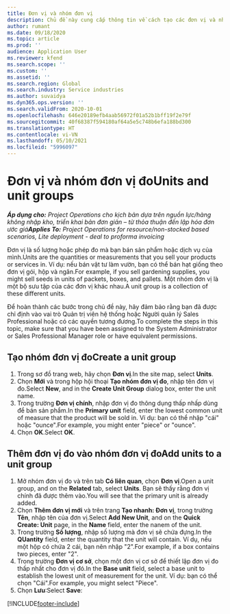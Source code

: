 ```yaml
---
title: Đơn vị và nhóm đơn vị
description: Chủ đề này cung cấp thông tin về cách tạo các đơn vị và nhóm đơn vị trong Dynamics 365 Project Operations.
author: rumant
ms.date: 09/18/2020
ms.topic: article
ms.prod: ''
audience: Application User
ms.reviewer: kfend
ms.search.scope: ''
ms.custom: ''
ms.assetid: ''
ms.search.region: Global
ms.search.industry: Service industries
ms.author: suvaidya
ms.dyn365.ops.version: ''
ms.search.validFrom: 2020-10-01
ms.openlocfilehash: 646e20189efb4aab56972f01a52b1bff19f2e79f
ms.sourcegitcommit: 40f68387f594180af64a5e5c748b6efa188bd300
ms.translationtype: HT
ms.contentlocale: vi-VN
ms.lasthandoff: 05/10/2021
ms.locfileid: "5996097"
---
```

# <a name="units-and-unit-groups"></a><span data-ttu-id="8ff5b-103">Đơn vị và nhóm đơn vị đo</span><span class="sxs-lookup"><span data-stu-id="8ff5b-103">Units and unit groups</span></span>

<span data-ttu-id="8ff5b-104">_**Áp dụng cho:** Project Operations cho kịch bản dựa trên nguồn lực/hàng không nhập kho, triển khai bản đơn giản – từ thỏa thuận đến lập hóa đơn ước giá_</span><span class="sxs-lookup"><span data-stu-id="8ff5b-104">_**Applies To:** Project Operations for resource/non-stocked based scenarios, Lite deployment - deal to proforma invoicing_</span></span>

<span data-ttu-id="8ff5b-105">Đơn vị là số lượng hoặc phép đo mà bạn bán sản phẩm hoặc dịch vụ của mình.</span><span class="sxs-lookup"><span data-stu-id="8ff5b-105">Units are the quantities or measurements that you sell your products or services in.</span></span> <span data-ttu-id="8ff5b-106">Ví dụ: nếu bán vật tư làm vườn, bạn có thể bán hạt giống theo đơn vị gói, hộp và ngăn.</span><span class="sxs-lookup"><span data-stu-id="8ff5b-106">For example, if you sell gardening supplies, you might sell seeds in units of packets, boxes, and pallets.</span></span> <span data-ttu-id="8ff5b-107">Một nhóm đơn vị là một bộ sưu tập của các đơn vị khác nhau.</span><span class="sxs-lookup"><span data-stu-id="8ff5b-107">A unit group is a collection of these different units.</span></span>

<span data-ttu-id="8ff5b-108">Để hoàn thành các bước trong chủ đề này, hãy đảm bảo rằng bạn đã được chỉ định vào vai trò Quản trị viên hệ thống hoặc Người quản lý Sales Professional hoặc có các quyền tương đương.</span><span class="sxs-lookup"><span data-stu-id="8ff5b-108">To complete the steps in this topic, make sure that you have been assigned to the System Administrator or Sales Professional Manager role or have equivalent permissions.</span></span>

## <a name="create-a-unit-group"></a><span data-ttu-id="8ff5b-109">Tạo nhóm đơn vị đo</span><span class="sxs-lookup"><span data-stu-id="8ff5b-109">Create a unit group</span></span>

1. <span data-ttu-id="8ff5b-110">Trong sơ đồ trang web, hãy chọn **Đơn vị**.</span><span class="sxs-lookup"><span data-stu-id="8ff5b-110">In the site map, select **Units**.</span></span>
2. <span data-ttu-id="8ff5b-111">Chọn **Mới** và trong hộp hội thoại **Tạo nhóm đơn vị đo**, nhập tên đơn vị đo.</span><span class="sxs-lookup"><span data-stu-id="8ff5b-111">Select **New**, and in the **Create Unit Group** dialog box, enter the unit name.</span></span>
3. <span data-ttu-id="8ff5b-112">Trong trường **Đơn vị chính**, nhập đơn vị đo thông dụng thấp nhấp dùng để bán sản phẩm.</span><span class="sxs-lookup"><span data-stu-id="8ff5b-112">In the **Primary unit** field, enter the lowest common unit of measure that the product will be sold in.</span></span> <span data-ttu-id="8ff5b-113">Ví dụ: bạn có thể nhập "cái" hoặc "ounce".</span><span class="sxs-lookup"><span data-stu-id="8ff5b-113">For example, you might enter "piece" or "ounce".</span></span>
4. <span data-ttu-id="8ff5b-114">Chọn **OK**.</span><span class="sxs-lookup"><span data-stu-id="8ff5b-114">Select **OK**.</span></span>

## <a name="add-units-to-a-unit-group"></a><span data-ttu-id="8ff5b-115">Thêm đơn vị đo vào nhóm đơn vị đo</span><span class="sxs-lookup"><span data-stu-id="8ff5b-115">Add units to a unit group</span></span>

1. <span data-ttu-id="8ff5b-116">Mở nhóm đơn vị đo và trên tab **Có liên quan**, chọn **Đơn vị**.</span><span class="sxs-lookup"><span data-stu-id="8ff5b-116">Open a unit group, and on the **Related** tab, select **Units**.</span></span> <span data-ttu-id="8ff5b-117">Bạn sẽ thấy rằng đơn vị chính đã được thêm vào.</span><span class="sxs-lookup"><span data-stu-id="8ff5b-117">You will see that the primary unit is already added.</span></span>
2. <span data-ttu-id="8ff5b-118">Chọn **Thêm đơn vị mới** và trên trang **Tạo nhanh: Đơn vị**, trong trường **Tên**, nhập tên của đơn vị.</span><span class="sxs-lookup"><span data-stu-id="8ff5b-118">Select **Add New Unit**, and on the **Quick Create: Unit** page, in the **Name** field, enter the nanem of the unit.</span></span>
3. <span data-ttu-id="8ff5b-119">Trong trường **Số lượng**, nhập số lượng mà đơn vị sẽ chứa đựng.</span><span class="sxs-lookup"><span data-stu-id="8ff5b-119">In the **QUantity** field, enter the quantity that the unit will contain.</span></span> <span data-ttu-id="8ff5b-120">Ví dụ, nếu một hộp có chứa 2 cái, bạn nên nhập "2".</span><span class="sxs-lookup"><span data-stu-id="8ff5b-120">For example, if a box contains two pieces, enter "2".</span></span> 
4. <span data-ttu-id="8ff5b-121">Trong trường **Đơn vị cơ sở**, chọn một đơn vị cơ sở để thiết lập đơn vị đo thấp nhất cho đơn vị đó.</span><span class="sxs-lookup"><span data-stu-id="8ff5b-121">In the **Base unit** field, select a base unit to establish the lowest unit of measurement for the unit.</span></span> <span data-ttu-id="8ff5b-122">Ví dụ: bạn có thể chọn "Cái".</span><span class="sxs-lookup"><span data-stu-id="8ff5b-122">For example, you might select "Piece".</span></span>
5. <span data-ttu-id="8ff5b-123">Chọn **Lưu**:</span><span class="sxs-lookup"><span data-stu-id="8ff5b-123">Select **Save**:</span></span>


[!INCLUDE[footer-include](../includes/footer-banner.md)]